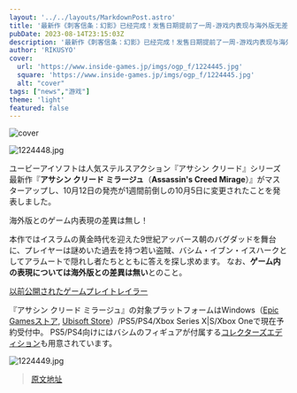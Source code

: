 ```yaml
---
layout: '../../layouts/MarkdownPost.astro'
title: '最新作《刺客信条：幻影》已经完成！发售日期提前了一周-游戏内表现与海外版无差异'
pubDate: 2023-08-14T23:15:03Z
description: '最新作《刺客信条：幻影》已经完成！发售日期提前了一周-游戏内表现与海外版无差异'
author: 'RIKUSYO'
cover:
  url: 'https://www.inside-games.jp/imgs/ogp_f/1224445.jpg'
  square: 'https://www.inside-games.jp/imgs/ogp_f/1224445.jpg'
  alt: "cover"
tags: ["news","游戏"]
theme: 'light'
featured: false
---
```


![cover](https://www.inside-games.jp/imgs/ogp_f/1224445.jpg)

![1224448.jpg](https://www.inside-games.jp/imgs/zoom/1224448.jpg)

ユービーアイソフトは人気ステルスアクション『アサシン クリード』シリーズ最新作『**アサシン クリード ミラージュ**（**Assassin's Creed Mirage**）』がマスターアップし、10月12日の発売が1週間前倒しの10月5日に変更されたことを発表しました。

海外版とのゲーム内表現の差異は無し！

本作ではイスラムの黄金時代を迎えた9世紀アッバース朝のバグダッドを舞台に、プレイヤーは謎めいた過去を持つ若い盗賊、バシム・イブン・イスハークとしてアラムートで隠れし者たちとともに答えを探し求めます。 なお、**ゲーム内の表現については海外版との差異は無い**とのこと。

[以前公開されたゲームプレイトレイラー](https://www.youtube.com/embed/MWFu8pmR5jg?rel=0)

『アサシン クリード ミラージュ』の対象プラットフォームはWindows（[Epic Gamesストア](https://store.epicgames.com/ja/p/assassins-creed-mirage), [Ubisoft Store](https://store.ubisoft.com/jp/%E3%82%A2%E3%82%B5%E3%82%B7%E3%83%B3-%E3%82%AF%E3%83%AA%E3%83%BC%E3%83%89-%E3%83%9F%E3%83%A9%E3%83%BC%E3%82%B8%E3%83%A5/62ea4f8e09372571f2736a71.html)）/PS5/PS4/Xbox Series X|S/Xbox Oneで現在予約受付中。 PS5/PS4向けにはバシムのフィギュアが付属する[コレクターズエディション](https://www.ubisoft.com/ja-jp/game/assassins-creed/mirage/news-updates/1hpVO9xbRUwWMs0i6ILVXY)も用意されています。

![1224449.jpg](https://www.inside-games.jp/imgs/zoom/1224449.jpg)

>[原文地址](https://www.inside-games.jp/article/2023/08/15/147846.html)  